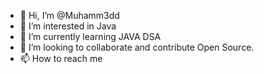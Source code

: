 - 👋 Hi, I’m @Muhamm3dd
- 👀 I’m interested in Java
- 🌱 I’m currently learning JAVA DSA
- 💞️ I’m looking to collaborate and contribute Open Source.
- 📫 How to reach me 

<!---
Muhamm3dd/Muhamm3dd is a ✨ special ✨ repository because its `README.md` (this file) appears on your GitHub profile.
You can click the Preview link to take a look at your changes.
--->
